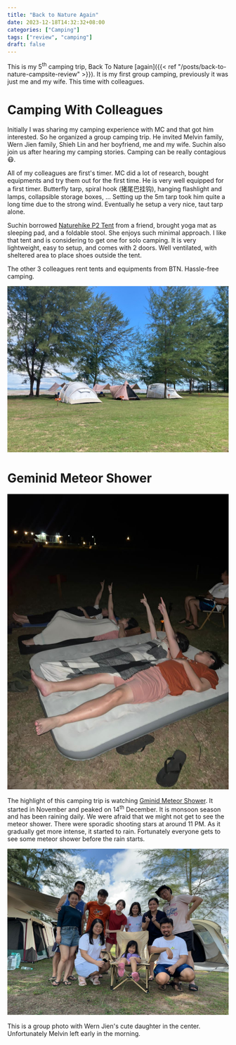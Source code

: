 ```yaml
---
title: "Back to Nature Again"
date: 2023-12-18T14:32:32+08:00
categories: ["Camping"]
tags: ["review", "camping"]
draft: false
---
```


This is my 5<sup>th</sup> camping trip, Back To Nature [again]({{< ref "/posts/back-to-nature-campsite-review" >}}). It is my first group camping, previously it was just me and my wife. This time with colleagues.

<!--more-->

# Camping With Colleagues

Initially I was sharing my camping experience with MC and that got him interested. So he organized a group camping trip. He invited Melvin family, Wern Jien family, Shieh Lin and her boyfriend, me and my wife. Suchin also join us after hearing my camping stories. Camping can be really contagious 😷.

All of my colleagues are first's timer. MC did a lot of research, bought equipments and try them out for the first time. He is very well equipped for a first timer. Butterfly tarp, spiral hook (猪尾巴挂钩), hanging flashlight and lamps, collapsible storage boxes, ... Setting up the 5m tarp took him quite a long time due to the strong wind. Eventually he setup a very nice, taut tarp alone.

Suchin borrowed [Naturehike P2 Tent](https://bit.ly/41sw4kv) from a friend, brought yoga mat as sleeping pad, and a foldable stool. She enjoys such minimal approach. I like that tent and is considering to get one for solo camping. It is very lightweight, easy to setup, and comes with 2 doors. Well ventilated, with sheltered area to place shoes outside the tent.

The other 3 colleagues rent tents and equipments from BTN. Hassle-free camping.

![Rented tents](tents_provided.jpeg "Rented tents")

# Geminid Meteor Shower

![Watching meteor shower](stars_gazing.jpeg "Watching meteor shower")

The highlight of this camping trip is watching [Gminid Meteor Shower](https://www.space.com/34921-geminid-meteor-shower-guide.html). It started in November and peaked on 14<sup>th</sup> December. It is monsoon season and has been raining daily. We were afraid that we might not get to see the meteor shower. There were sporadic shooting stars at around 11 PM. As it gradually get more intense, it started to rain. Fortunately everyone gets to see some meteor shower before the rain starts.

!["Group photo"](group_photo.jpeg "Group photo")

This is a group photo with Wern Jien's cute daughter in the center. Unfortunately Melvin left early in the morning.